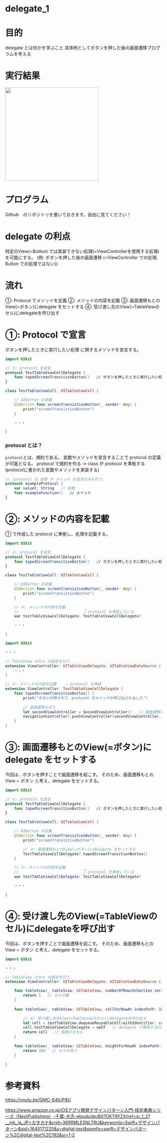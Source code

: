 # delegate_1

# 目的
delegate とは何かを学ぶこと
具体例としてボタンを押した後の画面遷移プログラムを考える


# 実行結果
<img width = 300 src = "https://qiita-image-store.s3.ap-northeast-1.amazonaws.com/0/764557/41c64e92-8ed7-a718-d623-2f2f766f2a56.gif">


# プログラム
Github　のリポジトリを書いておきます。自由に見てください！


# delegate の利点
特定のView(=Button) では実装できない処理(=ViewControllerを使用する処理)を可能にする。
(例: ボタンを押した後の画面遷移 (=ViewController での処理, Button での処理ではない))


# 流れ
①: Protocol でメソッドを定義
②: メソッドの内容を記載
③: 画面遷移もとのView(=ボタン)にdelegate をセットする
④: 受け渡し先のView(=TableViewのセル)にdelegateを呼び出す


# ①: Protocol で宣言
ボタンを押したときに実行したい処理 に関するメソッドを宣言する。

```TestTableViewCell.swift
import UIkit

// ①: protocol を宣言
protocol TestTableViewCellDelegate {
    func tapedScreenTransitionButton()   // ボタンを押したときに実行したい処理
}

class TestTableViewCell: UITableViewCell {

    // UIButton の定義
    @IBAction func screenTransistionButton(_ sender: Any) {
        print("screenTransistionButton")
    }

    ・・・

}
```

### protocol とは？
`protocol`とは、規約である。
変数やメソッドを宣言することで protocol の定義が可能となる。
protocol で規約を作る → class が protocol を準拠する(protocolに書かれた変数やメソッドを実装する)

```exampleProtocol.swift
// !protocol は 変数 や メソッド の宣言のみを行う。
protocol exampleProtocol {
    var value1: String   // 変数
    func exampleFunction()   // メソッド
}
```


# ②: メソッドの内容を記載
① で作成した protocol に準拠し、処理を記載する。

```TestTableViewCell.swift
import UIkit

// ①: protocol を宣言
protocol TestTableViewCellDelegate {
    func tapedScreenTransitionButton()   // ボタンを押したときに実行したい処理
}

class TestTableViewCell: UITableViewCell {

    // UIButton の定義
    @IBAction func screenTransistionButton(_ sender: Any) {
        print("screenTransistionButton")
    }

    // ②: メソッドの内容を記載
    //                             👇 protocol を準拠している
    var testTableViewCellDelegate: TestTableViewCellDelegate?

    ・・・

}
```

```ViewController.swift
import UIkit

・・・

// TableView のセル の設定を行う
extension ViewController: UITableViewDelegate, UITableViewDataSource {
    ・・・
}

// ②: メソッドの内容を記載    ↓ protocol を準拠
extension ViewController: TestTableViewCellDelegate {
    func tapedScreenTransitionButton() {
        print("ボタンが押されて、protocol のメソッドが呼び出されました")
        
        // 画面遷移を行う
        let secondViewController = SecondViewController()   // 画面遷移先のView
        navigationController?.pushViewController(secondViewController, animated: true)   // 画面遷移
    }
}
```


# ③: 画面遷移もとのView(=ボタン)にdelegate をセットする
今回は、ボタンを押すことで画面遷移を起こす。
そのため、画面遷移もとのView = ボタン と考え、delegate をセットする。

```TestTableViewCell.swift
import UIkit

// ①: protocol を宣言
protocol TestTableViewCellDelegate {
    func tapedScreenTransitionButton()   // ボタンを押したときに実行したい処理
}

class TestTableViewCell: UITableViewCell {

    // UIButton の定義
    @IBAction func screenTransistionButton(_ sender: Any) {
        print("screenTransistionButton")

        // ③: 画面遷移もとのView(=ボタン)にdelegate をセットする
        TestTableViewCellDelegate?.tapedScreenTransitionButton()
    }

    // ②: メソッドの内容を記載
    //                             👇 protocol を準拠している
    var testTableViewCellDelegate: TestTableViewCellDelegate?

    ・・・

}
```


# ④: 受け渡し先のView(=TableViewのセル)にdelegateを呼び出す
今回は、ボタンを押すことで画面遷移を起こす。
そのため、画面遷移もとのView = ボタン と考え、delegate をセットする。

```ViewController.swift
import UIkit

・・・

// TableView のセル の設定を行う
extension ViewController: UITableViewDelegate, UITableViewDataSource {

    func tableView(_ tableView: UITableView, numberOfRowsInSection section: Int) -> Int {
        return 5   // セルの数
    }
    
    func tableView(_ tableView: UITableView, cellForRowAt indexPath: IndexPath) -> UITableViewCell {

        // ④: 受け渡し先のView(=TableViewのセル)にdelegateを呼び出す
        let cell = testTableView.dequeueReusableCell(withIdentifier: cellId, for: indexPath) as! TestTableViewCell
        cell.testTableViewCellDelegate = self   // delegate で使用するView (=セル(ボタンの親)) とする
        return cell   // 描画するセル
    }
    
    func tableView(_ tableView: UITableView, heightForRowAt indexPath: IndexPath) -> CGFloat {
        return 100   // セルの高さ
    }

}
```


# 参考資料

https://youtu.be/QMC-64tUP8U

https://www.amazon.co.jp/iOSアプリ開発デザインパターン入門-技術書典シリーズ（NextPublishing）-千葉-大志-ebook/dp/B07DKT9YZX/ref=sr_1_2?__mk_ja_JP=カタカナ&crid=36RRMLESNLTRU&keywords=Swift+デザインパターン&qid=1645171220&s=digital-text&sprefix=swift+デザインパターン%2Cdigital-text%2C192&sr=1-2






